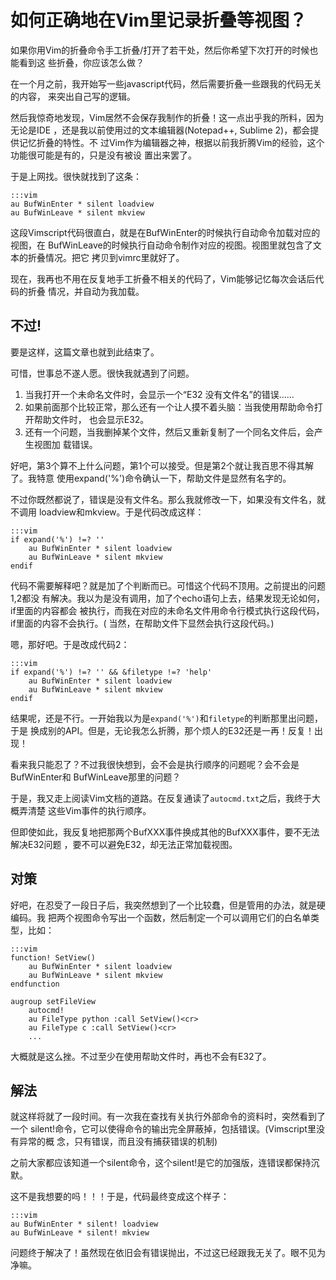 如何正确地在Vim里记录折叠等视图？
=====

如果你用Vim的折叠命令手工折叠/打开了若干处，然后你希望下次打开的时候也能看到这
些折叠，你应该怎么做？

在一个月之前，我开始写一些javascript代码，然后需要折叠一些跟我的代码无关的内容，
来突出自己写的逻辑。

然后我惊奇地发现，Vim居然不会保存我制作的折叠！这一点出乎我的所料，因为无论是IDE
，还是我以前使用过的文本编辑器(Notepad++, Sublime 2)，都会提供记忆折叠的特性。不
过Vim作为编辑器之神，根据以前我折腾Vim的经验，这个功能很可能是有的，只是没有被设
置出来罢了。

于是上网找。很快就找到了这条：

    :::vim
    au BufWinEnter * silent loadview
    au BufWinLeave * silent mkview

这段Vimscript代码很直白，就是在BufWinEnter的时候执行自动命令加载对应的视图，在
BufWinLeave的时候执行自动命令制作对应的视图。视图里就包含了文本的折叠情况。把它
拷贝到vimrc里就好了。

现在，我再也不用在反复地手工折叠不相关的代码了，Vim能够记忆每次会话后代码的折叠
情况，并自动为我加载。

不过!
-----

要是这样，这篇文章也就到此结束了。

可惜，世事总不遂人愿。很快我就遇到了问题。

1. 当我打开一个未命名文件时，会显示一个“E32 没有文件名”的错误……
2. 如果前面那个比较正常，那么还有一个让人摸不着头脑：当我使用帮助命令打开帮助文件时，
也会显示E32。
3. 还有一个问题，当我删掉某个文件，然后又重新复制了一个同名文件后，会产生视图加
载错误。

好吧，第3个算不上什么问题，第1个可以接受。但是第2个就让我百思不得其解了。我特意
使用expand('%')命令确认一下，帮助文件是显然有名字的。

不过你既然都说了，错误是没有文件名。那么我就修改一下，如果没有文件名，就不调用
loadview和mkview。于是代码改成这样：

    :::vim
    if expand('%') !=? ''
        au BufWinEnter * silent loadview
        au BufWinLeave * silent mkview
    endif

代码不需要解释吧？就是加了个判断而已。可惜这个代码不顶用。之前提出的问题1,2都没
有解决。我以为是没有调用，加了个echo语句上去，结果发现无论如何，if里面的内容都会
被执行，而我在对应的未命名文件用命令行模式执行这段代码，if里面的内容不会执行。(
当然，在帮助文件下显然会执行这段代码。)

嗯，那好吧。于是改成代码2：

    :::vim
    if expand('%') !=? '' && &filetype !=? 'help'
        au BufWinEnter * silent loadview
        au BufWinLeave * silent mkview
    endif

结果呢，还是不行。一开始我以为是`expand('%')`和`filetype`的判断那里出问题，于是
换成别的API。但是，无论我怎么折腾，那个烦人的E32还是一再！反复！出现！

看来我只能忍了？不过我很快想到，会不会是执行顺序的问题呢？会不会是BufWinEnter和
BufWinLeave那里的问题？

于是，我又走上阅读Vim文档的道路。在反复通读了`autocmd.txt`之后，我终于大概弄清楚
这些Vim事件的执行顺序。

但即使如此，我反复地把那两个BufXXX事件换成其他的BufXXX事件，要不无法解决E32问题
，要不可以避免E32，却无法正常加载视图。

对策
-----

好吧，在忍受了一段日子后，我突然想到了一个比较蠢，但是管用的办法，就是硬编码。我
把两个视图命令写出一个函数，然后制定一个可以调用它们的白名单类型，比如：

    :::vim
    function! SetView()
        au BufWinEnter * silent loadview
        au BufWinLeave * silent mkview
    endfunction

    augroup setFileView
        autocmd!
        au FileType python :call SetView()<cr>
        au FileType c :call SetView()<cr>
        ...

大概就是这么挫。不过至少在使用帮助文件时，再也不会有E32了。

解法
-----

就这样将就了一段时间。有一次我在查找有关执行外部命令的资料时，突然看到了一个
silent!命令，它可以使得命令的输出完全屏蔽掉，包括错误。(Vimscript里没有异常的概
念，只有错误，而且没有捕获错误的机制)

之前大家都应该知道一个silent命令，这个silent!是它的加强版，连错误都保持沉默。

这不是我想要的吗！！！于是，代码最终变成这个样子：

    :::vim
    au BufWinEnter * silent! loadview
    au BufWinLeave * silent! mkview

问题终于解决了！虽然现在依旧会有错误抛出，不过这已经跟我无关了。眼不见为净嘛。

